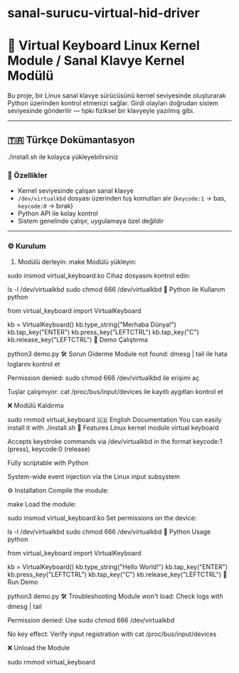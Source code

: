 # sanal-surucu-virtual-hid-driver

# 🧠 Virtual Keyboard Linux Kernel Module / Sanal Klavye Kernel Modülü

Bu proje, bir Linux sanal klavye sürücüsünü kernel seviyesinde oluşturarak Python üzerinden kontrol etmenizi sağlar. Girdi olayları doğrudan sistem seviyesinde gönderilir — tıpkı fiziksel bir klavyeyle yazılmış gibi.

---

## 🇹🇷 Türkçe Dokümantasyon
./install.sh ile kolayca yükleyebilirsiniz
### 🚀 Özellikler
- Kernel seviyesinde çalışan sanal klavye
- `/dev/virtualkbd` dosyası üzerinden tuş komutları alır (`keycode:1` → bas, `keycode:0` → bırak)
- Python API ile kolay kontrol
- Sistem genelinde çalışır, uygulamaya özel değildir

---

### ⚙️ Kurulum

1. Modülü derleyin:
make
Modülü yükleyin:




sudo insmod virtual_keyboard.ko
Cihaz dosyasını kontrol edin:




ls -l /dev/virtualkbd
sudo chmod 666 /dev/virtualkbd
🐍 Python ile Kullanım
python

from virtual_keyboard import VirtualKeyboard

kb = VirtualKeyboard()
kb.type_string("Merhaba Dünya!")
kb.tap_key("ENTER")
kb.press_key("LEFTCTRL")
kb.tap_key("C")
kb.release_key("LEFTCTRL")
🧪 Demo Çalıştırma


python3 demo.py
🛠️ Sorun Giderme
Module not found: dmesg | tail ile hata loglarını kontrol et

Permission denied: sudo chmod 666 /dev/virtualkbd ile erişimi aç

Tuşlar çalışmıyor: cat /proc/bus/input/devices ile kayıtlı aygıtları kontrol et

❌ Modülü Kaldırma


sudo rmmod virtual_keyboard
🇬🇧 English Documentation
You can easily install it with ./install.sh
🚀 Features
Linux kernel module virtual keyboard

Accepts keystroke commands via /dev/virtualkbd in the format keycode:1 (press), keycode:0 (release)

Fully scriptable with Python

System-wide event injection via the Linux input subsystem

⚙️ Installation
Compile the module:




make
Load the module:



sudo insmod virtual_keyboard.ko
Set permissions on the device:


ls -l /dev/virtualkbd
sudo chmod 666 /dev/virtualkbd
🐍 Python Usage
python

from virtual_keyboard import VirtualKeyboard

kb = VirtualKeyboard()
kb.type_string("Hello World!")
kb.tap_key("ENTER")
kb.press_key("LEFTCTRL")
kb.tap_key("C")
kb.release_key("LEFTCTRL")
🧪 Run Demo


python3 demo.py
🛠️ Troubleshooting
Module won't load: Check logs with dmesg | tail

Permission denied: Use sudo chmod 666 /dev/virtualkbd

No key effect: Verify input registration with cat /proc/bus/input/devices

❌ Unload the Module


sudo rmmod virtual_keyboard
